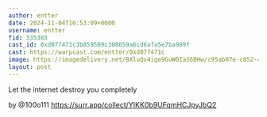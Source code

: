 ```yaml
---
author: entter
date: 2024-11-04T16:53:09+0000
username: entter
fid: 335383
cast_id: 0xd07f471c3b059509c308659a6cd6afa5e7ba989f
cast: https://warpcast.com/entter/0xd07f471c
image: https://imagedelivery.net/BXluQx4ige9GuW0Ia56BHw/c95ab07e-c852-4bf7-6ab4-fbc03089f200/original
layout: post
---
```

Let the internet destroy you completely  
  
by @100o111 https://surr.app/collect/YIKK0b9UFqmHCJpyJbQ2  

<img src='https://imagedelivery.net/BXluQx4ige9GuW0Ia56BHw/c95ab07e-c852-4bf7-6ab4-fbc03089f200/original' alt='' referrerpolicy='no-referrer'/>